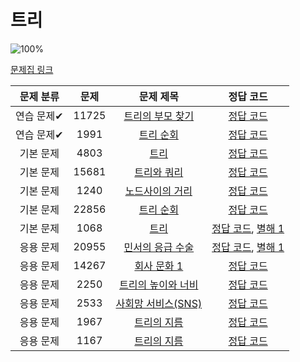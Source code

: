 # 트리

![100%](https://progress-bar.dev/2/?scale=13&title=progress&width=500&color=babaca&suffix=/13)

[문제집 링크](https://www.acmicpc.net/workbook/view/9657)

| 문제 분류  | 문제  |                         문제 제목                          |                                     정답 코드                                     |
| :--------: | :---: | :--------------------------------------------------------: | :-------------------------------------------------------------------------------: |
| 연습 문제✔ | 11725 | [트리의 부모 찾기](https://www.acmicpc.net/problem/11725)  |            [정답 코드](코딩테스트공부/백준/S2트리의부모찾기11725.java)            |
| 연습 문제✔ | 1991  |     [트리 순회](https://www.acmicpc.net/problem/1991)      |               [정답 코드](/코딩테스트공부/백준/S1트리순회1991.java)               |
| 기본 문제  | 4803  |        [트리](https://www.acmicpc.net/problem/4803)        |                      [정답 코드](../0x19/solutions/4803.cpp)                      |
| 기본 문제  | 15681 |    [트리와 쿼리](https://www.acmicpc.net/problem/15681)    |                     [정답 코드](../0x19/solutions/15681.cpp)                      |
| 기본 문제  | 1240  |  [노드사이의 거리](https://www.acmicpc.net/problem/1240)   |                      [정답 코드](../0x19/solutions/1240.cpp)                      |
| 기본 문제  | 22856 |     [트리 순회](https://www.acmicpc.net/problem/22856)     |                     [정답 코드](../0x19/solutions/22856.cpp)                      |
| 기본 문제  | 1068  |        [트리](https://www.acmicpc.net/problem/1068)        |  [정답 코드](../0x19/solutions/1068.cpp), [별해 1](../0x19/solutions/1068_1.cpp)  |
| 응용 문제  | 20955 | [민서의 응급 수술](https://www.acmicpc.net/problem/20955)  | [정답 코드](../0x19/solutions/20955.cpp), [별해 1](../0x19/solutions/20955_1.cpp) |
| 응용 문제  | 14267 |    [회사 문화 1](https://www.acmicpc.net/problem/14267)    |                     [정답 코드](../0x19/solutions/14267.cpp)                      |
| 응용 문제  | 2250  | [트리의 높이와 너비](https://www.acmicpc.net/problem/2250) |                      [정답 코드](../0x19/solutions/2250.cpp)                      |
| 응용 문제  | 2533  | [사회망 서비스(SNS)](https://www.acmicpc.net/problem/2533) |                      [정답 코드](../0x19/solutions/2533.cpp)                      |
| 응용 문제  | 1967  |    [트리의 지름](https://www.acmicpc.net/problem/1967)     |                      [정답 코드](../0x19/solutions/1967.cpp)                      |
| 응용 문제  | 1167  |    [트리의 지름](https://www.acmicpc.net/problem/1167)     |                      [정답 코드](../0x19/solutions/1167.cpp)                      |
